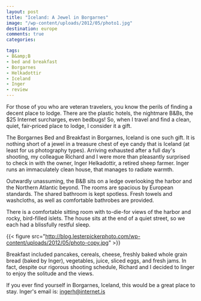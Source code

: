 ```yaml
---
layout: post
title: "Iceland: A Jewel in Borgarnes"
image: "/wp-content/uploads/2012/05/photo1.jpg"
destination: europe
comments: true
categories:

tags:
- B&amp;B
- bed and breakfast
- Borgarnes
- Helkadottir
- Iceland
- Inger
- review
---
```

For those of you who are veteran travelers, you know the perils of finding a decent place to lodge. There are the plastic hotels, the nightmare B&amp;Bs, the $25 Internet surcharges, even bedbugs! So, when I travel and find a clean, quiet, fair-priced place to lodge, I consider it a gift.

The Borgarnes Bed and Breakfast in Borgarnes, Iceland is one such gift. It is nothing short of a jewel in a treasure chest of eye candy that is Iceland (at least for us photography types). Arriving exhausted after a full day's shooting, my colleague Richard and I were more than pleasantly surprised to check in with the owner, Inger Helkadottir, a retired sheep farmer. Inger runs an immaculately clean house, that manages to radiate warmth.

Outwardly unassuming, the B&amp;B sits on a ledge overlooking the harbor and the Northern Atlantic beyond. The rooms are spacious by European standards. The shared bathroom is kept spotless. Fresh towels and washcloths, as well as comfortable bathrobes are provided.

There is a comfortable sitting room with to-die-for views of the harbor and rocky, bird-filled islets. The house sits at the end of a quiet street, so we each had a blissfully restful sleep.

{{< figure src="http://blog.lesterpickerphoto.com/wp-content/uploads/2012/05/photo-copy.jpg" >}}

Breakfast included pancakes, cereals, cheese, freshly baked whole grain bread (baked by Inger), vegetables, juice, sliced eggs, and fresh jams. In fact, despite our rigorous shooting schedule, Richard and I decided to linger to enjoy the solitude and the views.

If you ever find yourself in Borgarnes, Iceland, this would be a great place to stay. Inger's email is: ingerh@internet.is